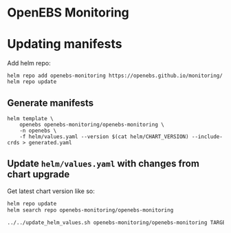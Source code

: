 # OpenEBS Monitoring

# Updating manifests

Add helm repo:
```
helm repo add openebs-monitoring https://openebs.github.io/monitoring/
helm repo update
```

## Generate manifests

```
helm template \
    openebs openebs-monitoring/openebs-monitoring \
    -n openebs \
    -f helm/values.yaml --version $(cat helm/CHART_VERSION) --include-crds > generated.yaml
```

## Update `helm/values.yaml` with changes from chart upgrade

Get latest chart version like so:
```bash
helm repo update
helm search repo openebs-monitoring/openebs-monitoring
```

```bash
../../update_helm_values.sh openebs-monitoring/openebs-monitoring TARGET_CHART_VERSION
```
